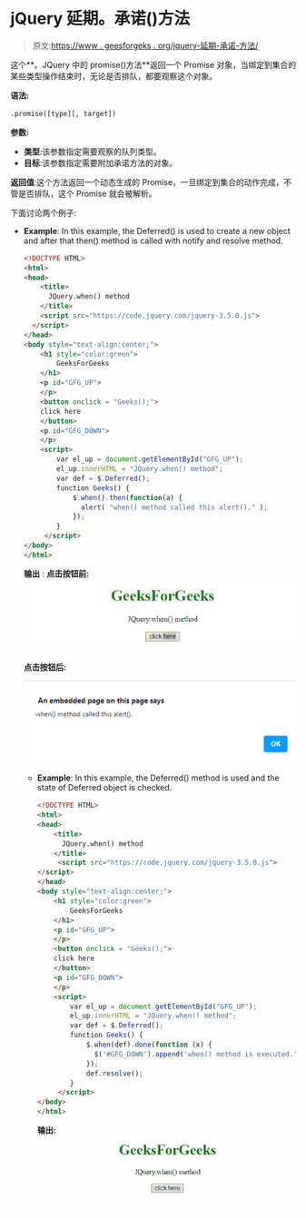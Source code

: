 # jQuery 延期。承诺()方法

> 原文:[https://www . geesforgeks . org/jquery-延期-承诺-方法/](https://www.geeksforgeeks.org/jquery-deferred-promise-method/)

这个**。JQuery 中的 promise()方法**返回一个 Promise 对象，当绑定到集合的某些类型操作结束时，无论是否排队，都要观察这个对象。

**语法:**

```html
.promise([type][, target])
```

**参数:**

*   **类型**:该参数指定需要观察的队列类型。
*   **目标**:该参数指定需要附加承诺方法的对象。

**返回值**:这个方法返回一个动态生成的 Promise，一旦绑定到集合的动作完成，不管是否排队，这个 Promise 就会被解析。

下面讨论两个例子:

*   **Example**: In this example, the Deferred() is used to create a new object and after that then() method is called with notify and resolve method.

    ```html
    <!DOCTYPE HTML> 
    <html>  
    <head>
        <title> 
          JQuery.when() method
        </title>
        <script src="https://code.jquery.com/jquery-3.5.0.js">
      </script> 
    </head>   
    <body style="text-align:center;">
        <h1 style="color:green">  
            GeeksForGeeks  
        </h1> 
        <p id="GFG_UP"> 
        </p>
        <button onclick = "Geeks();">
        click here
        </button>
        <p id="GFG_DOWN"> 
        </p>
        <script> 
            var el_up = document.getElementById("GFG_UP");
            el_up.innerHTML = "JQuery.when() method";
            var def = $.Deferred();
            function Geeks() {
                $.when().then(function(a) {
                  alert( "when() method called this alert()." );
                });
            } 
         </script> 
    </body>   
    </html>        
    ```

    **输出** :
    **点击按钮前:**
    ![](img/915933810af722ac70bea935444ed958.png)

    **点击按钮后:**

    ![](img/14f7eb5b930bb87e25808db73e05dad4.png)

    *   **Example**: In this example, the Deferred() method is used and the state of Deferred object is checked.

        ```html
        <!DOCTYPE HTML> 
        <html>  
        <head>
            <title> 
              JQuery.when() method
            </title>
             <script src="https://code.jquery.com/jquery-3.5.0.js">
        </script> 
        </head>   
        <body style="text-align:center;">
            <h1 style="color:green">  
                GeeksForGeeks  
            </h1> 
            <p id="GFG_UP"> 
            </p>
            <button onclick = "Geeks();">
            click here
            </button>
            <p id="GFG_DOWN"> 
            </p>
            <script>
                var el_up = document.getElementById("GFG_UP");
                el_up.innerHTML = "JQuery.when() method";
                var def = $.Deferred();
                function Geeks() {
                    $.when(def).done(function (x) {
                      $('#GFG_DOWN').append('when() method is executed.')
                    });
                    def.resolve();
                } 
             </script> 
        </body>   
        </html>              
        ```

        **输出:**
        ![](img/cddf4ed0b3ddc9b2190b06beeab0ace0.png)